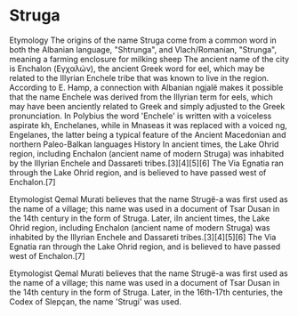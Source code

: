 # Struga
Etymology
The origins of the name Struga come from a common word in both the Albanian language, "Shtrunga", and Vlach/Romanian, "Strunga", meaning a farming enclosure for milking sheep
The ancient name of the city is Enchalon (Εγχαλών), the ancient Greek word for eel, which may be related to the Illyrian Enchele tribe that was known to live in the region. According to E. Hamp, a connection with Albanian ngjalë makes it possible that the name Enchele was derived from the Illyrian term for eels, which may have been anciently related to Greek and simply adjusted to the Greek pronunciation. In Polybius the word 'Enchele' is written with a voiceless aspirate kh, Enchelanes, while in Mnaseas it was replaced with a voiced ng, Engelanes, the latter being a typical feature of the Ancient Macedonian and northern Paleo-Balkan languages
History
In ancient times, the Lake Ohrid region, including Enchalon (ancient name of modern Struga) was inhabited by the Illyrian Enchele and Dassareti tribes.[3][4][5][6] The Via Egnatia ran through the Lake Ohrid region, and is believed to have passed west of Enchalon.[7]

Etymologist Qemal Murati believes that the name Strugë-a was first used as the name of a village; this name was used in a document of Tsar Dusan in the 14th century in the form of Struga. Later, iIn ancient times, the Lake Ohrid region, including Enchalon (ancient name of modern Struga) was inhabited by the Illyrian Enchele and Dassareti tribes.[3][4][5][6] The Via Egnatia ran through the Lake Ohrid region, and is believed to have passed west of Enchalon.[7]

Etymologist Qemal Murati believes that the name Strugë-a was first used as the name of a village; this name was used in a document of Tsar Dusan in the 14th century in the form of Struga. Later, in the 16th-17th centuries, the Codex of Slepçan, the name 'Strugi' was used.
